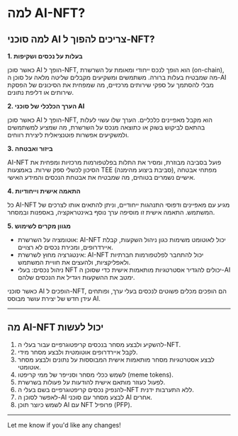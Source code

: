 # למה AI-NFT?

## למה סוכני AI צריכים להפוך ל-NFT?

**1. בעלות על נכסים ושקיפות**

כאשר סוכן AI הופך ל-NFT, הוא הופך לנכס ייחודי ומאומת על השרשרת (on-chain), מה שמבטיח בעלות ברורה. משתמשים ומשקיעים מקבלים שליטה מלאה על סוכן ה-AI מבלי להסתמך על ספקי שירותים מרכזיים, מה שמפחית את הסיכונים של הפסקת שירותים או דליפת נתונים.

**2. הערך הכלכלי של סוכני AI**

כאשר סוכן AI הופך ל-NFT, הוא מקבל מאפיינים כלכליים. הערך שלו עשוי לעלות בהתאם לביקוש בשוק או כתוצאה מנכס על השרשרת, מה שמציע למשתמשים ולמשקיעים אפשרות פוטנציאלית ליצירת רווחים.

**3. ביזור ואבטחה**

AI-NFT פועל בסביבה מבוזרת, ומסיר את התלות בפלטפורמות מרכזיות ומפחית את הסיכון לכשלי ספק שירות. באמצעות TEE (סביבת ביצוע מהימנה), מפתחי אבטחה אישיים נשמרים בטוחים, מה שמבטיח את אבטחת הנכסים והמידע האישי.

**4. התאמה אישית וייחודיות**

כל AI-NFT מגיע עם מאפיינים ודפוסי התנהגות ייחודיים, וניתן להתאים אותו לצרכים של המשתמש. התאמה אישית זו מוסיפה ערך נוסף באינטראקציה, באספנות ובמסחר.

**5. מגוון מקרים לשימוש**

* אוטומציה על השרשרת: AI-NFT יכול לאוטומט משימות כגון ניהול השקעות, קבלת איירדרופים, ומכירת נכסים לא רצויים.
* אינטגרציה מחוץ לשרשרת: AI-NFT יכול להתחבר לפלטפורמות חברתיות ולאפליקציות, ולהעצים את חוויית המשתמש.
* ניהול נכסים: בעלי NFT יכולים להגדיר אסטרטגיות מותאמות אישית כדי שסוכן ה-AI ימטב את ההשקעות ויגדיל את הנכסים שלהם.

כאשר סוכני AI הופכים ל-NFT, הם הופכים מכלים פשוטים לנכסים בעלי ערך, ופותחים עידן חדש של יצירת עושר מבוסס AI.

---

## מה AI-NFT יכול לעשות

1. להשקיע ולבצע מסחר בנכסים קריפטוגרפיים עבור בעלי ה-NFT.
2. לקבל איירדרופים אוטומטית ולבצע מסחר מידי.
3. לבצע אסטרטגיות מסחר מותאמות אישית המבוססות על נתונים ולבצע מסחר אוטומטי.
4. לשמש ככלי מסחר וסנייפר של ממי קריפטו (meme tokens).
5. לפעול כעוזר מותאם אישית להודעות על פעולות בשרשרת.
6. להנפיק נכסים קריפטוגרפיים בשם בעלי ה-NFT ללא התערבות ידנית.
7. לאפשר לסוכן ה-AI לבצע מסחר עם סוכני AI אחרים.
8. לשמש כיוצר תוכן AI עם NFT פרופיל (PFP).

---

Let me know if you'd like any changes!